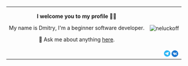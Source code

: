 <table align="center" width=800">
    <tr>
        <td>
            <p align="center"><b>I welcome you to my profile 👋🏻</b></p>
            <p align="center">My name is Dmitry, I'm a beginner software developer.</p>
            <p align="center">💬 Ask me about anything <a href="https://github.com/neluckoff/neluckoff/issues">here</a>.</p>
        </td>
        <td>
            <p align="center"><img align="center" src="https://github-readme-stats.vercel.app/api/top-langs?username=neluckoff&show_icons=true&title_color=262626&bg_color=ffffff&hide_border=true&locale=en&layout=compact" alt="neluckoff" /></p>
        </td>
    </tr>
    <tr>
        <td colspan="2">
            <a href="https://vk.com/neluckoff"> 
            <img align="right" alt="neluckoff | VK" width="21px" src="https://github.com/neluckoff/neluckoff/blob/main/assets/vk.svg" />
            </a>
            <a href="https://t.me/neluckoff">
            <img align="right" alt="neluckoff | Telegram" width="20px" src="https://github.com/neluckoff/neluckoff/blob/main/assets/telegram.svg" />
            </a>
        </td>
    </tr>
</table>
